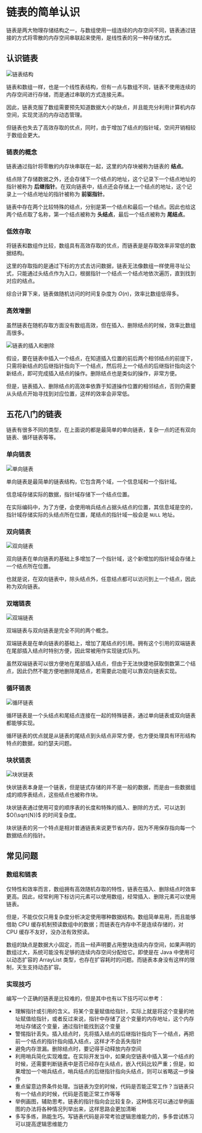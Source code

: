 # 链表的简单认识


链表是两大物理存储结构之一，与数组使用一组连续的内存空间不同，链表通过链接的方式将零散的内存空间串联起来使用，是线性表的另一种存储方式。

<!--more-->

## 认识链表

![链表结构](assets/链表结构.png)

链表和数组一样，也是一个线性表结构，但有一点与数组不同，链表不使用连续的内存空间进行存储，而是通过串联的方式连接元素。

因此，链表克服了数组需要预先知道数据大小的缺点，并且能充分利用计算机内存空间，实现灵活的内存动态管理。

但链表也失去了高效存取的优点，同时，由于增加了结点的指针域，空间开销相较于数组会更大。

### 链表的概念

链表通过指针将零散的内存块串联在一起，这里的内存块被称为链表的 **结点**。

结点除了存储数据之外，还会存储下一个结点的地址，这个记录下一个结点地址的指针被称为 **后继指针**。在双向链表中，结点还会存储上一个结点的地址，这个记录上一个结点地址的指针被称为 **前驱指针**。

链表中存在两个比较特殊的结点，分别是第一个结点和最后一个结点。因此也给这两个结点取了名称，第一个结点被称为 **头结点**，最后一个结点被称为 **尾结点**。

### 低效存取

将链表和数组作比较，数组具有高效存取的优点，而链表是是存取效率非常低的数据结构。

这里的存取指的是通过下标的方式去访问数据，链表无法像数组一样使用寻址公式，只能通过头结点作为入口，根据指针一个结点一个结点地依次遍历，直到找到对应的结点。

综合计算下来，链表做随机访问的时间复杂度为 $O(n)$，效率比数组低得多。

### 高效增删

虽然链表在随机存取方面没有数组高效，但在插入、删除结点的时候，效率比数组高很多。

![链表的插入和删除](assets/链表的插入和删除.png)

假设，要在链表中插入一个结点，在知道插入位置的前后两个相邻结点的前提下，只需将新结点的后继指针指向下一个结点，然后将上一个结点的后继指针指向这个新结点，即可完成插入结点的操作。删除结点也是类似的操作，非常方便。

但是，链表插入、删除结点的高效率依靠于知道操作位置的相邻结点，否则仍需要从头结点开始寻找到对应位置，这样的效率会非常低。

## 五花八门的链表

链表有很多不同的类型，在上面说的都是最简单的单向链表，复杂一点的还有双向链表、循环链表等等。

### 单向链表

![单向链表](assets/单向链表.png)

单向链表是最简单的链表结构，它包含两个域，一个信息域和一个指针域。

信息域存储实际的数据，指针域存储下一个结点位置。

在实际编码中，为了方便，会使用哨兵结点占据头结点的位置，其信息域是空的，指针域存储实际的头结点所在位置，尾结点的指针域一般会是 `NULL` 地址。

### 双向链表

![双向链表](assets/双向链表.gif)

双向链表在单向链表的基础上多增加了一个指针域，这个新增加的指针域会存储上一个结点所在位置。

也就是说，在双向链表中，除头结点外，任意结点都可以访问到上一个结点，因此称为双向链表。

### 双端链表

![双端链表](assets/双端链表.png)

双端链表与双向链表是完全不同的两个概念。

双端链表是在单向链表的基础上，增加了尾结点的引用。拥有这个引用的双端链表在尾部插入结点时特别方便，因此常被用作实现链式队列。

虽然双端链表可以很方便地在尾部插入结点，但由于无法快捷地获取倒数第二个结点，因此仍然不能方便地删除尾结点，若需要此功能可以靠双向链表实现。

### 循环链表

![循环链表](assets/循环链表.png)

循环链表是一个头结点和尾结点连接在一起的特殊链表，通过单向链表或双向链表都能够实现。

循环链表的优点就是从链表的尾结点到头结点非常方便，也方便处理具有环形结构特点的数据，如约瑟夫问题。

### 块状链表

![块状链表](assets/块状链表.png)

快状链表本身是一个链表，但是链式存储的并不是一般的数据，而是由一些数据组成的顺序表结点，这些结点也被称作块。

块状链表通过使用可变的顺序表的长度和特殊的插入、删除的方式，可以达到 $O(\sqrt{N})$ 的时间复杂度。

块状链表的另一个特点是相对普通链表来说更节省内存，因为不用保存指向每一个数据结点的指针。

## 常见问题

### 数组和链表

仅特性和效率而言，数组拥有高效随机存取的特性，链表在插入、删除结点时效率更高。因此，经常利用下标访问元素可以使用数组，经常插入、删除元素可以使用链表。

但是，不能仅仅只用复杂度分析决定使用哪种数据结构。数组简单易用，而且能够借助 CPU 缓存机制预读数组中的数据；而链表在内存中不是连续存储的，对 CPU 缓存不友好，没办法有效预读。

数组的缺点是数据大小固定，而且一经声明要占用整块连续内存空间，如果声明的数组过大，系统可能没有足够的连续内存空间分配给它。即使是在 Java 中使用可以动态扩容的 ArrayList 类型，也存在扩容耗时的问题。而链表本身没有这样的限制，天生支持动态扩容。

### 实现技巧

编写一个正确的链表是比较难的，但是其中也有以下技巧可以参考：

- 理解指针或引用的含义。将某个变量赋值给指针，实际上就是将这个变量的地址赋值给指针，或者反过来说，指针中存储了这个变量的内存地址，这个内存地址存储这个变量，通过指针能找到这个变量
- 警惕指针丢失。插入结点时，先将插入结点的后继指针指向下一个结点，再把前一个结点的指针指向插入结点，这样才不会丢失指针
- 避免内存泄漏。删除结点时，要记得手动释放内存空间
- 利用哨兵简化实现难度。在实际开发当中，如果向空链表中插入第一个结点的时候，还需要判断链表中是否已经存在头结点，嵌入代码比较严重；但是，如果增加一个哨兵结点，哨兵结点的后继指针指向头结点，则可以省略这一步操作
- 重点留意边界条件处理。当链表为空的时候，代码是否能正常工作？当链表只有一个结点的时候，代码是否能正常工作等等
- 举例画图，辅助思考。链表的指针指向会比较复杂，这种情况可以通过举例画图的办法将各种情况列举出来，这样思路会更加清晰
- 多写多练，熟能生巧。写链表代码是非常考验逻辑思维能力的，多多尝试练习可以提高逻辑思维能力

